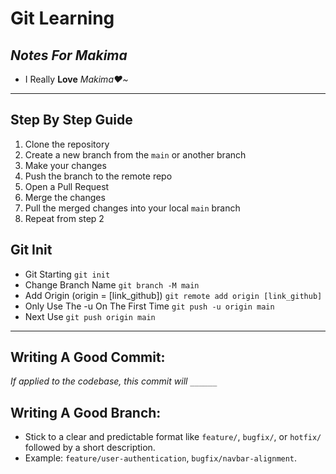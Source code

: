 # **Git Learning**

## _Notes For Makima_

- I Really **Love** _Makima❤️~_

---

## Step By Step Guide

1. Clone the repository
2. Create a new branch from the `main` or another branch
3. Make your changes
4. Push the branch to the remote repo
5. Open a Pull Request
6. Merge the changes
7. Pull the merged changes into your local `main` branch
8. Repeat from step 2

## Git Init

- Git Starting
  `git init`
- Change Branch Name
  `git branch -M main`
- Add Origin (origin = [link_github])
  `git remote add origin [link_github]`
- Only Use The -u On The First Time
  `git push -u origin main`
- Next Use
  `git push origin main`

---

## Writing A Good Commit:

_If applied to the codebase, this commit will `______`_

## Writing A Good Branch:

- Stick to a clear and predictable format like `feature/`, `bugfix/`, or `hotfix/` followed by a short description.
- Example: `feature/user-authentication`, `bugfix/navbar-alignment`.
